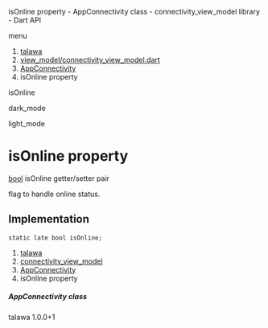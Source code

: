 




isOnline property - AppConnectivity class - connectivity\_view\_model library - Dart API







menu

1. [talawa](../../index.html)
2. [view\_model/connectivity\_view\_model.dart](../../file-___home_harshil_Desktop_open-source_palisadoes_talawa_lib_view_model_connectivity_view_model/)
3. [AppConnectivity](../../file-___home_harshil_Desktop_open-source_palisadoes_talawa_lib_view_model_connectivity_view_model/AppConnectivity-class.html)
4. isOnline property

isOnline


dark\_mode

light\_mode




# isOnline property


[bool](https://api.flutter.dev/flutter/dart-core/bool-class.html)
isOnline
getter/setter pair

flag to handle online status.


## Implementation

```
static late bool isOnline;
```

 


1. [talawa](../../index.html)
2. [connectivity\_view\_model](../../file-___home_harshil_Desktop_open-source_palisadoes_talawa_lib_view_model_connectivity_view_model/)
3. [AppConnectivity](../../file-___home_harshil_Desktop_open-source_palisadoes_talawa_lib_view_model_connectivity_view_model/AppConnectivity-class.html)
4. isOnline property

##### AppConnectivity class





talawa
1.0.0+1






